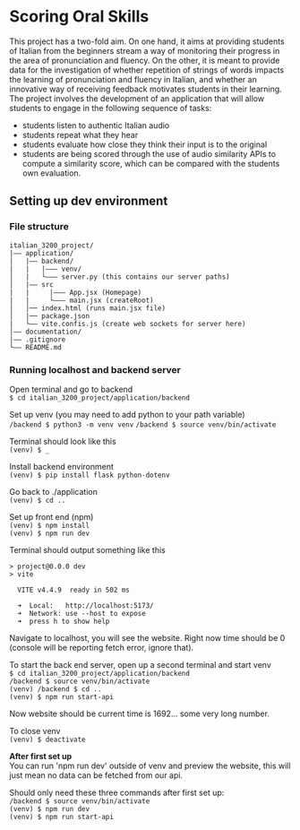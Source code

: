 # **Scoring Oral Skills**

This project has a two-fold aim. On one hand, it aims at providing students of Italian from the beginners stream a way of monitoring their progress in the area of pronunciation and fluency. On the other, it is meant to provide data for the investigation of whether repetition of strings of words impacts the learning of pronunciation and fluency in Italian, and whether an innovative way of receiving feedback motivates students in their learning.
The project involves the development of an application that will allow students to engage in the following sequence of tasks:

- students listen to authentic Italian audio
- students repeat what they hear
- students evaluate how close they think their input is to the original
- students are being scored through the use of audio similarity APIs to compute a similarity score, which can be compared with the students own evaluation.

## Setting up dev environment

### File structure

```
italian_3200_project/
|—— application/
│   |—— backend/
|   |   |——— venv/
│   |   └——— server.py (this contains our server paths)
│   |—— src
|   |	  |——— App.jsx (Homepage)
|   |	  └——— main.jsx (createRoot)
│   │── index.html (runs main.jsx file)
│   |── package.json
|   └—— vite.confis.js (create web sockets for server here)
│—— documentation/
|—— .gitignore
└—— README.md
```

### Running localhost and backend server

Open terminal and go to backend  
`$ cd italian_3200_project/application/backend `

Set up venv (you may need to add python to your path variable)  
`/backend $ python3 -m venv venv`
`/backend $ source venv/bin/activate`

Terminal should look like this  
`(venv) $ _ `

Install backend environment  
`(venv) $ pip install flask python-dotenv`

Go back to ./application  
`(venv) $ cd .. `

Set up front end (npm)  
`(venv) $ npm install`  
`(venv) $ npm run dev`

Terminal should output something like this

```
> project@0.0.0 dev
> vite

  VITE v4.4.9  ready in 502 ms

  ➜  Local:   http://localhost:5173/
  ➜  Network: use --host to expose
  ➜  press h to show help
```

Navigate to localhost, you will see the website. Right now time should be 0 (console will be reporting fetch error, ignore that).

To start the back end server, open up a second terminal and start venv  
`$ cd italian_3200_project/application/backend `  
`/backend $ source venv/bin/activate`  
`(venv) /backend $ cd ..`  
`(venv) $ npm run start-api`

Now website should be current time is 1692... some very long number.

To close venv  
`(venv) $ deactivate`

<strong>After first set up</strong>  
You can run 'npm run dev' outside of venv and preview the website, this will just mean no data can be fetched from our api.

Should only need these three commands after first set up:  
`/backend $ source venv/bin/activate`  
`(venv) $ npm run dev`  
`(venv) $ npm run start-api`
